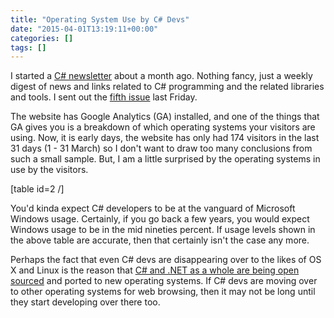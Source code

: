 ```yaml
---
title: "Operating System Use by C# Devs"
date: "2015-04-01T13:19:11+00:00"
categories: []
tags: []
---
```


I started a <a href="http://csharpweekly.co/">C# newsletter</a> about a month ago. Nothing fancy, just a weekly digest of news and links related to C# programming and the related libraries and tools. I sent out the <a href="http://csharpweekly.co/issues/5#start">fifth issue</a> last Friday.

The website has Google Analytics (GA) installed, and one of the things that GA gives you is a breakdown of which operating systems your visitors are using. Now, it is early days, the website has only had 174 visitors in the last 31 days (1 - 31 March) so I don't want to draw too many conclusions from such a small sample. But, I am a little surprised by the operating systems in use by the visitors.

[table id=2 /]

You'd kinda expect C# developers to be at the vanguard of Microsoft Windows usage. Certainly, if you go back a few years, you would expect Windows usage to be in the mid nineties percent. If usage levels shown in the above table are accurate, then that certainly isn't the case any more.

Perhaps the fact that even C# devs are disappearing over to the likes of OS X and Linux is the reason that <a href="http://blogs.msdn.com/b/dotnet/archive/2014/11/12/net-core-is-open-source.aspx">C# and .NET as a whole are being open sourced</a> and ported to new operating systems. If C# devs are moving over to other operating systems for web browsing, then it may not be long until they start developing over there too.
